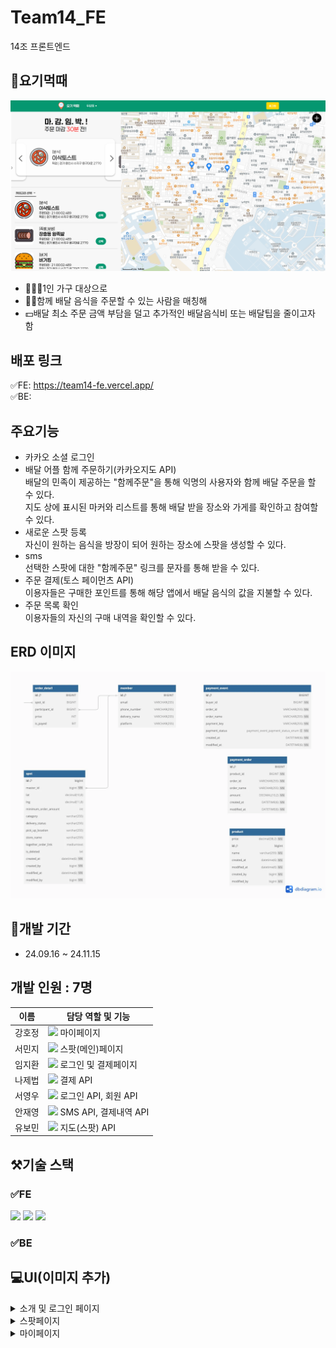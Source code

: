 # Team14_FE

14조 프론트엔드

## 🍴요기먹때

![alt text](image.png)

- 🙋🏻‍♀️1인 가구 대상으로
- 👩‍👦함께 배달 음식을 주문할 수 있는 사람을 매칭해
- 💵배달 최소 주문 금액 부담을 덜고 추가적인 배달음식비 또는 배달팁을 줄이고자 함

## 배포 링크

✅FE: https://team14-fe.vercel.app/  
✅BE:

## 주요기능

- 카카오 소셜 로그인
- 배달 어플 함께 주문하기(카카오지도 API)  
  배달의 민족이 제공하는 "함께주문"을 통해 익명의 사용자와 함께 배달 주문을 할 수 있다.  
  지도 상에 표시된 마커와 리스트를 통해 배달 받을 장소와 가게를 확인하고 참여할 수 있다.
- 새로운 스팟 등록  
  자신이 원하는 음식을 방장이 되어 원하는 장소에 스팟을 생성할 수 있다.
- sms  
  선택한 스팟에 대한 "함께주문" 링크를 문자를 통해 받을 수 있다.
- 주문 결제(토스 페이먼츠 API)  
  이용자들은 구매한 포인트를 통해 해당 앱에서 배달 음식의 값을 지불할 수 있다.
- 주문 목록 확인  
  이용자들의 자신의 구매 내역을 확인할 수 있다.

## ERD 이미지

![alt text](ERD.jpg)

## 📆개발 기간

- 24.09.16 ~ 24.11.15

## 개발 인원 : 7명

| 이름   | 담당 역할 및 기능                                                      |
| ------ | ---------------------------------------------------------------------- |
| 강호정 | <img src="https://img.shields.io/badge/-FE-blue"> 마이페이지           |
| 서민지 | <img src="https://img.shields.io/badge/-FE-blue"> 스팟(메인)페이지     |
| 임지환 | <img src="https://img.shields.io/badge/-FE-blue"> 로그인 및 결제페이지 |
| 나제법 | <img src="https://img.shields.io/badge/-BE-red"> 결제 API              |
| 서영우 | <img src="https://img.shields.io/badge/-BE-red"> 로그인 API, 회원 API  |
| 안재영 | <img src="https://img.shields.io/badge/-BE-red"> SMS API, 결제내역 API |
| 유보민 | <img src="https://img.shields.io/badge/-BE-red"> 지도(스팟) API        |

## ⚒️기술 스택

### ✅FE

<img src="https://img.shields.io/badge/react-61DAFB?style=for-the-badge&logo=react&logoColor=black"> <img src="https://img.shields.io/badge/typescript-3178C6?style=for-the-badge&logo=typescript&logoColor=white"> <img src="https://img.shields.io/badge/emotion-DB7093?style=for-the-badge&logo=styled-components&logoColor=white">

### ✅BE

## 💻UI(이미지 추가)

<details>
<summary>소개 및 로그인 페이지</summary>

접은 내용

</details>

<details>
<summary>스팟페이지</summary>

접은 내용

</details>

<details>
<summary>마이페이지</summary>

접은 내용

</details>
